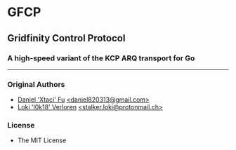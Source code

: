 # GFCP

## Gridfinity Control Protocol

### A high-speed variant of the KCP ARQ transport for Go

---

### Original Authors

- [Daniel 'Xtaci' Fu](https://github.com/xtaci)
  [\<daniel820313@gmail.com\>](mailto:imap@live.com)
- [Loki 'l0k18' Verloren](https://github.com/l0k18)
  [\<stalker.loki@protonmail.ch\>](mailto:stalker.loki@protonmail.ch)

### License

- The MIT License
